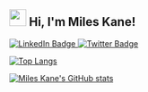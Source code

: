 <h2><img src="https://emojis.slackmojis.com/emojis/images/1531849430/4246/blob-sunglasses.gif?1531849430" width="30"/> Hi, I'm Miles Kane!</h2>
<div id="badges">
  <a href="https://www.linkedin.com/in/miles-kane/">
    <img src="https://img.shields.io/badge/LinkedIn-blue?style=for-the-badge&logo=linkedin&logoColor=white" alt="LinkedIn Badge"/>
  </a>
  <a href="https://twitter.com/milsman2">
    <img src="https://img.shields.io/badge/Twitter-blue?style=for-the-badge&logo=twitter&logoColor=white" alt="Twitter Badge"/>
  </a>
</div>
<div>
  <div width="30">
  
  [![Top Langs](https://github-readme-stats.vercel.app/api/top-langs/?username=milsman2&theme=tokyonight)](https://github.com/milsman2/github-readme-stats)
  
  </div>  
    
  <div width="30">
    
  [![Miles Kane's GitHub stats](https://github-readme-stats.vercel.app/api?username=milsman2&theme=tokyonight)](https://github.com/milsman2/github-readme-stats)
    
  </div>
  
</div>
